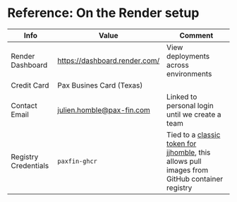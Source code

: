# Reference: On the Render setup

| Info                 | Value                         | Comment                                                                                                                                       |
|----------------------|-------------------------------|-----------------------------------------------------------------------------------------------------------------------------------------------|
| Render Dashboard     | https://dashboard.render.com/ | View deployments across environments                                                                                                          |
| Credit Card          | Pax Busines Card (Texas)      |                                                                                                                                               |
| Contact Email        | julien.homble@pax-fin.com     | Linked to personal login until we create a team                                                                                               | 
| Registry Credentials | `paxfin-ghcr`                 | Tied to a [classic token for jjhomble](https://github.com/settings/tokens/1402544425), this allows pull images from GitHub container registry |